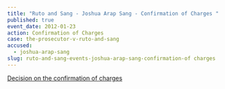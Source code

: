 ```yaml
---
title: "Ruto and Sang - Joshua Arap Sang - Confirmation of Charges "
published: true
event_date: 2012-01-23
action: Confirmation of Charges
case: the-prosecutor-v-ruto-and-sang
accused:
  - joshua-arap-sang
slug: ruto-and-sang-events-joshua-arap-sang-confirmation-of charges
---
```


[Decision on the confirmation of charges](http://www.icc-cpi.int/iccdocs/doc/doc1314535.pdf)

